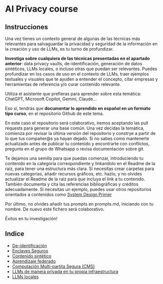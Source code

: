 # AI Privacy course

## Instrucciones

Una vez tienes un contexto general de algunas de las técnicas más relevantes para salvaguardar la privacidad y seguridad de la información en la creación y uso de LLMs, es tu turno de profundizar.

**Investiga sobre cualquiera de las técnicas presentadas en el apartado anterior**: data privacy vaults, de-identificación, generación de datos sintéticos, LLMs locales, o incluso otras que puedan ser relevantes. Puedes profundizar en los casos de uso en el contexto de LLMs, traer ejemplos textuales y visuales que te ayuden a entender el concepto, citar empresas y herramientas de referencia y/o curar contenido relevante.

Utiliza el asistente que prefieras para aprender sobre esta temática: ChatGPT, Microsoft Copilot, Gemini, Claude...

Eso sí, tendrás que **documentar lo aprendido en español en un formato tipo curso**, en el repositorio Github de este tema.

En este caso el repositorio será colaborativo, iremos aceptando las pull requests para generar una base común. Una vez decidas la temática, comienza por revisar la última versión del repositorio y constrye a partir de lo que tus compañer@s ya hayan dejado. Si no sabes como mantenerte actualizado antes de publicar tu contenido y encontrarte con conflictos, pregunta en el grupo de Whatsapp o revisa documentación sobre git.

Te dejamos una semilla para que puedas comenzar, introduciendo tu contenido en la categoría correspondiente y linkandolo en el Readme de la raiz, para tener una estructura más clara. Si necesitas crear carpetas para nuevas categorías, añadir recursos gráficos, etc. hazlo, y no olvides actualizar el Readme de la raiz para que incluya el link a tu contenido. También documenta y cita las referencias bibliográficas y créditos adecuadamente. Si necesitas un ejemplo, puedes usar otros repositorios orientados a contenidos como [System Design Primer](https://github.com/donnemartin/system-design-primer)

Por último, no olvides añadir tus prompts en prompts.md, iniciando con tu nombre. De nuevo este fichero será colaborativo.

Éxitos en tu investigación!

## Indice

* [De-identificación](de-identificacion/README.md)
* [Enclaves Seguros](enclaves-seguros/README.md)
* [Contenido sintético](contenido-sintetico/README.md)
* [Aprendizaje federado](aprendizaje-federado/README.md)
* [Computación Multi-partita Segura (CMS)](computacion-multi-partita-segura/README.md)
* [LLMs de manera privada en tu propia infraestructura](llms-infraestructura-privada/README.md)
* [LLMs locales](LLMs%20locales/README.md)
